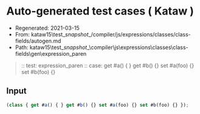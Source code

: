 # Auto-generated test cases ( Kataw )
- Regenerated: 2021-03-15
- From: kataw15\test\__snapshot__/compiler/js/expressions/classes/class-fields/autogen.md
- Path: kataw15\test\__snapshot__\compiler\js\expressions\classes\class-fields\gen\expression_paren
> :: test: expression_paren
> :: case: get #a() { } get #b() {} set #a(foo) {} set #b(foo) {}
## Input

`````js
(class { get #a() { } get #b() {} set #a(foo) {} set #b(foo) {} });
`````
